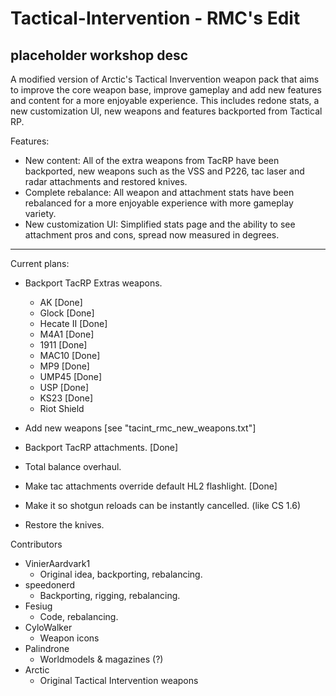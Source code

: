 # Tactical-Intervention - RMC's Edit

placeholder workshop desc
--------------------------------------------------------------------------------

A modified version of Arctic's Tactical Invervention weapon pack that aims to improve the core weapon base, improve gameplay and add new features and content for a more enjoyable experience.  This includes redone stats, a new customization UI, new weapons and features backported from Tactical RP.

Features:
- New content: All of the extra weapons from TacRP have been backported, new weapons such as the VSS and P226, tac laser and radar attachments and restored knives.
- Complete rebalance: All weapon and attachment stats have been rebalanced for a more enjoyable experience with more gameplay variety.
- New customization UI: Simplified stats page and the ability to see attachment pros and cons, spread now measured in degrees.

--------------------------------------------------------------------------------

Current plans:
- Backport TacRP Extras weapons.
    - AK [Done]
    - Glock [Done]
    - Hecate II [Done]
    - M4A1 [Done]
    - 1911 [Done]
    - MAC10 [Done]
    - MP9 [Done]
    - UMP45 [Done]
    - USP [Done]
    - KS23 [Done]
    - Riot Shield
    
- Add new weapons [see "tacint_rmc_new_weapons.txt"]
- Backport TacRP attachments. [Done]
- Total balance overhaul.
- Make tac attachments override default HL2 flashlight. [Done]
- Make it so shotgun reloads can be instantly cancelled. (like CS 1.6)
- Restore the knives.

Contributors
- VinierAardvark1
  - Original idea, backporting, rebalancing.
- speedonerd
  - Backporting, rigging, rebalancing.
- Fesiug
  - Code, rebalancing.
- CyloWalker
  - Weapon icons
- Palindrone
  - Worldmodels & magazines (?)
- Arctic
  - Original Tactical Intervention weapons
